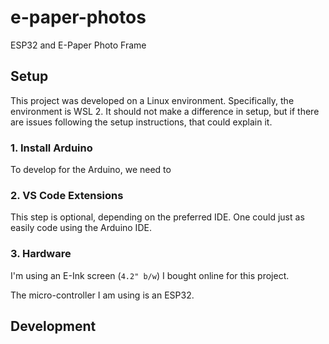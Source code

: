 # e-paper-photos

ESP32 and E-Paper Photo Frame

## Setup

This project was developed on a Linux environment. Specifically, the environment is WSL 2. It should not make a difference in setup, but if there are issues following the setup instructions, that could explain it. 

### 1. Install Arduino

To develop for the Arduino, we need to 

### 2. VS Code Extensions

This step is optional, depending on the preferred IDE. One could just as easily code using the Arduino IDE.

### 3. Hardware

I'm using an E-Ink screen (`4.2" b/w`) I bought online for this project. 

The micro-controller I am using is an ESP32. 

## Development

